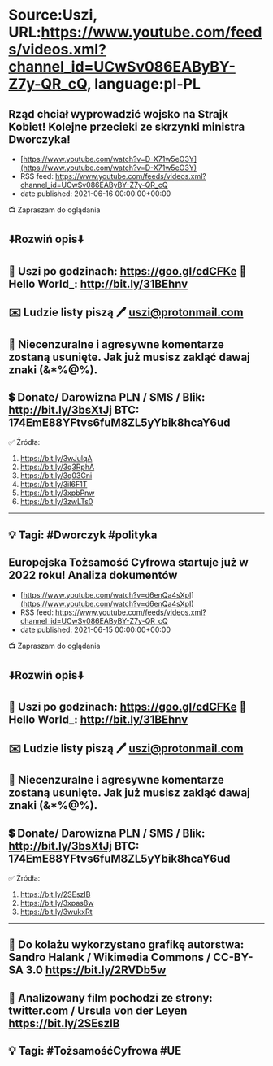 # Source:Uszi, URL:https://www.youtube.com/feeds/videos.xml?channel_id=UCwSv086EAByBY-Z7y-QR_cQ, language:pl-PL

## Rząd chciał wyprowadzić wojsko na Strajk Kobiet! Kolejne przecieki ze skrzynki ministra Dworczyka!
 - [https://www.youtube.com/watch?v=D-X71w5eO3Y](https://www.youtube.com/watch?v=D-X71w5eO3Y)
 - RSS feed: https://www.youtube.com/feeds/videos.xml?channel_id=UCwSv086EAByBY-Z7y-QR_cQ
 - date published: 2021-06-16 00:00:00+00:00

📺 Zapraszam do oglądania

⬇️Rozwiń opis⬇️
------------------------------------------------------------
👀 Uszi po godzinach: https://goo.gl/cdCFKe
👀 Hello World_: http://bit.ly/31BEhnv
------------------------------------------------------------
✉️ Ludzie listy piszą 
🖊️ uszi@protonmail.com
------------------------------------------------------------
👺 Niecenzuralne i agresywne komentarze zostaną usunięte.  Jak już musisz zakląć dawaj znaki (&*%@%).
------------------------------------------------------------
💲 Donate/ Darowizna
PLN / SMS / Blik: http://bit.ly/3bsXtJj
BTC: 174EmE88YFtvs6fuM8ZL5yYbik8hcaY6ud
-------------------------------------------------------------
✅ Źródła:
1. https://bit.ly/3wJulqA
2. https://bit.ly/3q3RphA
3. https://bit.ly/3q03Cni
4. https://bit.ly/3iI6F1T
5. https://bit.ly/3xpbPnw
6. https://bit.ly/3zwLTs0
---------------------------------------------------------------
💡 Tagi: #Dworczyk #polityka
--------------------------------------------------------------

## Europejska Tożsamość Cyfrowa startuje już w 2022 roku! Analiza dokumentów
 - [https://www.youtube.com/watch?v=d6enQa4sXpI](https://www.youtube.com/watch?v=d6enQa4sXpI)
 - RSS feed: https://www.youtube.com/feeds/videos.xml?channel_id=UCwSv086EAByBY-Z7y-QR_cQ
 - date published: 2021-06-15 00:00:00+00:00

📺 Zapraszam do oglądania

⬇️Rozwiń opis⬇️
------------------------------------------------------------
👀 Uszi po godzinach: https://goo.gl/cdCFKe
👀 Hello World_: http://bit.ly/31BEhnv
------------------------------------------------------------
✉️ Ludzie listy piszą 
🖊️ uszi@protonmail.com
------------------------------------------------------------
👺 Niecenzuralne i agresywne komentarze zostaną usunięte.  Jak już musisz zakląć dawaj znaki (&*%@%).
------------------------------------------------------------
💲 Donate/ Darowizna
PLN / SMS / Blik: http://bit.ly/3bsXtJj
BTC: 174EmE88YFtvs6fuM8ZL5yYbik8hcaY6ud
-------------------------------------------------------------
✅ Źródła:
1. https://bit.ly/2SEszIB
2. https://bit.ly/3xpas8w
3. https://bit.ly/3wukxRt
---------------------------------------------------------------
🎴 Do kolażu wykorzystano grafikę autorstwa: 
Sandro Halank / Wikimedia Commons / CC-BY-SA 3.0
https://bit.ly/2RVDb5w
---------------------------------------------------------------
🎥 Analizowany film pochodzi ze strony:
twitter.com / Ursula von der Leyen
https://bit.ly/2SEszIB
---------------------------------------------------------------
💡 Tagi: #TożsamośćCyfrowa #UE
--------------------------------------------------------------

